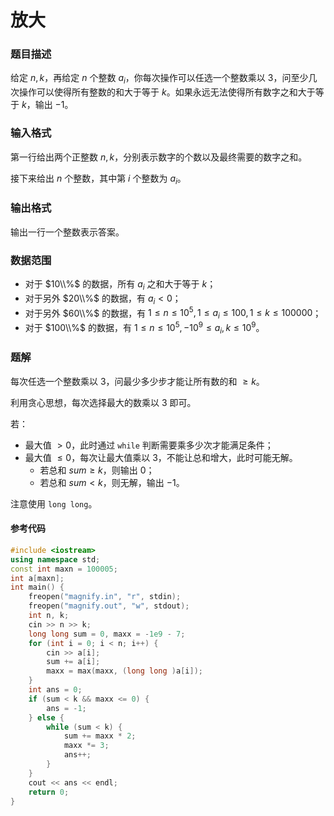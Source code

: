 # 放大

### 题目描述
给定 $n, k$，再给定 $n$ 个整数 $a_i$，你每次操作可以任选一个整数乘以 $3$，问至少几次操作可以使得所有整数的和大于等于 $k$。如果永远无法使得所有数字之和大于等于 $k$，输出 $-1$。

### 输入格式

第一行给出两个正整数 $n,k$，分别表示数字的个数以及最终需要的数字之和。

接下来给出 $n$ 个整数，其中第 $i$ 个整数为 $a_i$。

### 输出格式

输出一行一个整数表示答案。

### 数据范围

*   对于 $10\\%$ 的数据，所有 $a_i$ 之和大于等于 $k$；
*   对于另外 $20\\%$ 的数据，有 $a_i < 0$；
*   对于另外 $60\\%$ 的数据，有 $1 \leq n \leq 10^5, 1 \leq a_i \leq 100, 1 \leq k \leq 100000$；
*   对于 $100\\%$ 的数据，有 $1 \leq n \leq 10^5, -10^9 \leq a_i, k \leq 10^9$。

<div style="page-break-after: always"></div>

### 题解
每次任选一个整数乘以 $3$，问最少多少步才能让所有数的和 $\geq k$。

利用贪心思想，每次选择最大的数乘以 $3$ 即可。

若：

*   最大值 $> 0$，此时通过 `while` 判断需要乘多少次才能满足条件；
*   最大值 $\leq 0$，每次让最大值乘以 $3$，不能让总和增大，此时可能无解。
    *   若总和 $sum \geq k$，则输出 $0$；
    *   若总和 $sum < k$，则无解，输出 $-1$。

注意使用 `long long`。


#### 参考代码

```c++
#include <iostream>
using namespace std;
const int maxn = 100005;
int a[maxn];
int main() {
    freopen("magnify.in", "r", stdin);
    freopen("magnify.out", "w", stdout);
    int n, k;
    cin >> n >> k;
    long long sum = 0, maxx = -1e9 - 7;
    for (int i = 0; i < n; i++) {
        cin >> a[i];
        sum += a[i];
        maxx = max(maxx, (long long )a[i]);
    }
    int ans = 0;
    if (sum < k && maxx <= 0) {
        ans = -1;
    } else {
        while (sum < k) {
            sum += maxx * 2;
            maxx *= 3;
            ans++;
        }
    }
    cout << ans << endl;
    return 0;
}
```

<div style="page-break-after: always"></div>
